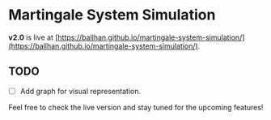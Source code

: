 # Martingale System Simulation

**v2.0** is live at [https://ballhan.github.io/martingale-system-simulation/](https://ballhan.github.io/martingale-system-simulation/).

## TODO
- [ ] Add graph for visual representation.

Feel free to check the live version and stay tuned for the upcoming features!
